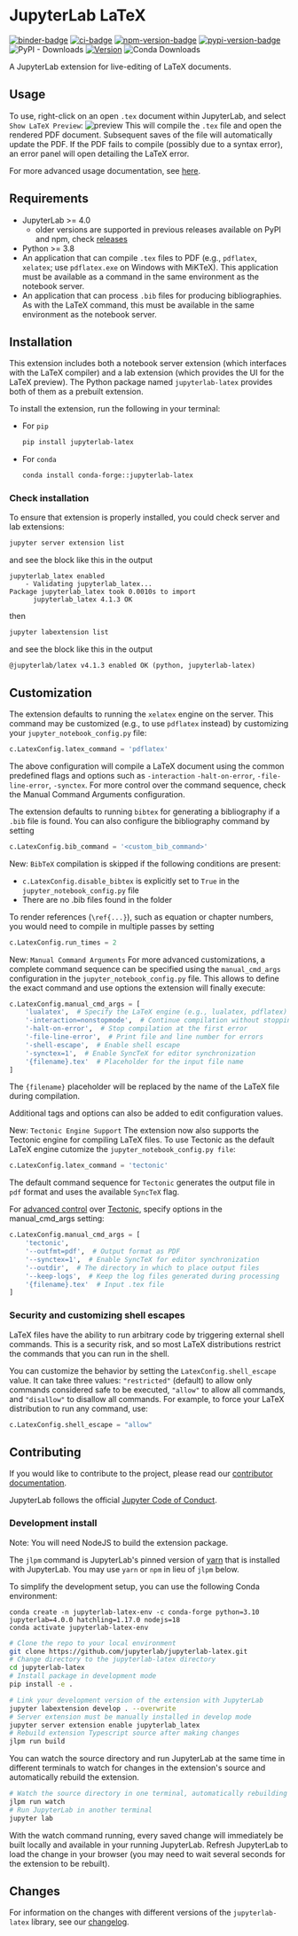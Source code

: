 # JupyterLab LaTeX

[binder-badge]: https://mybinder.org/badge_logo.svg
[binder-latest]: https://mybinder.org/v2/gh/jupyterlab/jupyterlab-latex.git/master?urlpath=lab/tree/sample.tex
[ci-badge]: https://github.com/jupyterlab/jupyterlab-latex/actions/workflows/build.yml/badge.svg
[ci]: https://github.com/jupyterlab/jupyterlab-latex/actions/workflows/build.yml?query=branch/master
[npm-version-badge]: https://img.shields.io/npm/v/@jupyterlab/latex.svg
[npm-version]: https://www.npmjs.com/package/@jupyterlab/latex
[pypi-version-badge]: https://img.shields.io/pypi/v/jupyterlab-latex.svg
[pypi-version]: https://pypi.org/project/jupyterlab-latex
[pypi-downloads-badge]: https://img.shields.io/pypi/dm/jupyterlab-latex

[![binder-badge]][binder-latest] [![ci-badge]][ci] [![npm-version-badge]][npm-version] [![pypi-version-badge]][pypi-version] ![PyPI - Downloads](https://img.shields.io/pypi/dm/jupyterlab-latex) [![Version](https://img.shields.io/conda/vn/conda-forge/jupyterlab-latex.svg)](https://anaconda.org/conda-forge/jupyterlab-latex) ![Conda Downloads](https://img.shields.io/conda/d/conda-forge/jupyterlab-latex)

A JupyterLab extension for live-editing of LaTeX documents.

## Usage

To use, right-click on an open `.tex` document within JupyterLab, and select `Show LaTeX Preview`:
![preview](images/show_preview.png)
This will compile the `.tex` file and open the rendered PDF document.
Subsequent saves of the file will automatically update the PDF.
If the PDF fails to compile (possibly due to a syntax error),
an error panel will open detailing the LaTeX error.

For more advanced usage documentation, see [here](docs/advanced.md).

## Requirements

- JupyterLab >= 4.0
  - older versions are supported in previous releases available on PyPI and npm, check [releases](https://github.com/jupyterlab/jupyterlab-latex/releases)
- Python >= 3.8
- An application that can compile `.tex` files to PDF (e.g., `pdflatex`, `xelatex`; use `pdflatex.exe` on Windows with MiKTeX). This application must be available as a command in the same environment as the notebook server.
- An application that can process `.bib` files for producing bibliographies. As with the LaTeX command, this must be available in the same environment as the notebook server.

## Installation

This extension includes both a notebook server extension (which interfaces with the LaTeX compiler)
and a lab extension (which provides the UI for the LaTeX preview).
The Python package named `jupyterlab-latex` provides both of them as a prebuilt extension.

To install the extension, run the following in your terminal:

- For `pip`
  ```bash
  pip install jupyterlab-latex
  ```
- For `conda`
  ```bash
  conda install conda-forge::jupyterlab-latex
  ```

### Check installation

To ensure that extension is properly installed, you could check server and lab extensions:

```bash
jupyter server extension list
```

and see the block like this in the output

```
jupyterlab_latex enabled
    - Validating jupyterlab_latex...
Package jupyterlab_latex took 0.0010s to import
      jupyterlab_latex 4.1.3 OK
```

then

```bash
jupyter labextension list
```

and see the block like this in the output

```
@jupyterlab/latex v4.1.3 enabled OK (python, jupyterlab-latex)
```

## Customization

The extension defaults to running the `xelatex` engine on the server.
This command may be customized (e.g., to use `pdflatex` instead) by customizing
your `jupyter_notebook_config.py` file:

```python
c.LatexConfig.latex_command = 'pdflatex'
```
The above configuration will compile a LaTeX document using the common predefined flags and options such as `-interaction` `-halt-on-error`, `-file-line-error`, `-synctex`. For more control over the command sequence, check the Manual Command Arguments configuration. 

The extension defaults to running `bibtex` for generating a bibliography
if a `.bib` file is found. You can also configure the bibliography command
by setting

```python
c.LatexConfig.bib_command = '<custom_bib_command>'
```

New: `BibTeX` compilation is skipped if the following conditions are present:
- `c.LatexConfig.disable_bibtex` is explicitly set to `True` in the `jupyter_notebook_config.py` file
- There are no .bib files found in the folder

To render references (`\ref{...}`), such as equation or chapter numbers, you would
need to compile in multiple passes by setting

```python
c.LatexConfig.run_times = 2
```

New: `Manual Command Arguments`
For more advanced customizations, a complete command sequence can be specified using the `manual_cmd_args` configuration in the `jupyter_notebook_config.py` file. This allows to define the exact command and use options the extension will finally execute:

```python
c.LatexConfig.manual_cmd_args = [
    'lualatex',  # Specify the LaTeX engine (e.g., lualatex, pdflatex)
    '-interaction=nonstopmode',  # Continue compilation without stopping for errors
    '-halt-on-error',  # Stop compilation at the first error
    '-file-line-error',  # Print file and line number for errors
    '-shell-escape',  # Enable shell escape
    '-synctex=1',  # Enable SyncTeX for editor synchronization
    '{filename}.tex'  # Placeholder for the input file name
]
```
The `{filename}` placeholder will be replaced by the name of the LaTeX file during compilation.

Additional tags and options can also be added to edit configuration values.

New: `Tectonic Engine Support`
The extension now also supports the Tectonic engine for compiling LaTeX files. To use Tectonic as the default LaTeX engine cutomize the `jupyter_notebook_config.py file`:

```python
c.LatexConfig.latex_command = 'tectonic'
```
The default command sequence for `Tectonic` generates the output file in `pdf` format and uses the available `SyncTeX` flag. 

For [advanced control](https://tectonic-typesetting.github.io/book/latest/v2cli/compile.html) over [Tectonic](https://github.com/tectonic-typesetting/tectonic), specify options in the manual_cmd_args setting: 

```python
c.LatexConfig.manual_cmd_args = [
    'tectonic',
    '--outfmt=pdf',  # Output format as PDF
    '--synctex=1',  # Enable SyncTeX for editor synchronization
    '--outdir',  # The directory in which to place output files
    '--keep-logs',  # Keep the log files generated during processing
    '{filename}.tex'  # Input .tex file
]
```

### Security and customizing shell escapes

LaTeX files have the ability to run arbitrary code by triggering external
shell commands. This is a security risk, and so most LaTeX distributions
restrict the commands that you can run in the shell.

You can customize the behavior by setting the `LatexConfig.shell_escape` value.
It can take three values: `"restricted"` (default) to allow only commands
considered safe to be executed, `"allow"` to allow all commands, and `"disallow"`
to disallow all commands.
For example, to force your LaTeX distribution to run any command, use:

```python
c.LatexConfig.shell_escape = "allow"
```

## Contributing

If you would like to contribute to the project, please read our [contributor documentation](https://github.com/jupyterlab/jupyterlab/blob/master/CONTRIBUTING.md).

JupyterLab follows the official [Jupyter Code of Conduct](https://github.com/jupyter/governance/blob/master/conduct/code_of_conduct.md).

### Development install

Note: You will need NodeJS to build the extension package.

The `jlpm` command is JupyterLab's pinned version of
[yarn](https://yarnpkg.com/) that is installed with JupyterLab. You may use
`yarn` or `npm` in lieu of `jlpm` below.

To simplify the development setup, you can use the following Conda environment:

```
conda create -n jupyterlab-latex-env -c conda-forge python=3.10 jupyterlab=4.0.0 hatchling=1.17.0 nodejs=18
conda activate jupyterlab-latex-env
```

```bash
# Clone the repo to your local environment
git clone https://github.com/jupyterlab/jupyterlab-latex.git
# Change directory to the jupyterlab-latex directory
cd jupyterlab-latex
# Install package in development mode
pip install -e .

# Link your development version of the extension with JupyterLab
jupyter labextension develop . --overwrite
# Server extension must be manually installed in develop mode
jupyter server extension enable jupyterlab_latex
# Rebuild extension Typescript source after making changes
jlpm run build
```

You can watch the source directory and run JupyterLab at the same time in different terminals to watch for changes in the extension's source and automatically rebuild the extension.

```bash
# Watch the source directory in one terminal, automatically rebuilding when needed
jlpm run watch
# Run JupyterLab in another terminal
jupyter lab
```

With the watch command running, every saved change will immediately be built locally and available in your running JupyterLab. Refresh JupyterLab to load the change in your browser (you may need to wait several seconds for the extension to be rebuilt).

## Changes

For information on the changes with different versions of the `jupyterlab-latex` library, see our [changelog](./CHANGELOG.md).
